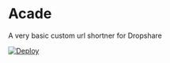 # Acade

A very basic custom url shortner for Dropshare

[![Deploy](https://www.herokucdn.com/deploy/button.svg)](https://heroku.com/deploy)
